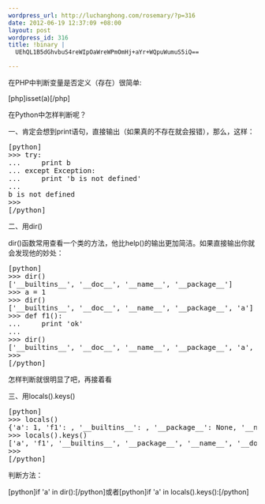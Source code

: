 ```yaml
--- 
wordpress_url: http://luchanghong.com/rosemary/?p=316
date: 2012-06-19 12:37:09 +08:00
layout: post
wordpress_id: 316
title: !binary |
  UEhQL1B5dGhvbuS4reWIpOaWreWPmOmHj+aYr+WQpuWumuS5iQ==

---
```

在PHP中判断变量是否定义（存在）很简单:

[php]isset(a)[/php]

在Python中怎样判断呢？

一、肯定会想到print语句，直接输出（如果真的不存在就会报错），那么，这样：
<pre>[python]
&gt;&gt;&gt; try:
...     print b
... except Exception:
...     print 'b is not defined'
...
b is not defined
&gt;&gt;&gt;
[/python]</pre>
二、用dir()

dir()函数常用查看一个类的方法，他比help()的输出更加简洁。如果直接输出你就会发现他的妙处：
<pre>[python]
&gt;&gt;&gt; dir()
['__builtins__', '__doc__', '__name__', '__package__']
&gt;&gt;&gt; a = 1
&gt;&gt;&gt; dir()
['__builtins__', '__doc__', '__name__', '__package__', 'a']
&gt;&gt;&gt; def f1():
...     print 'ok'
...
&gt;&gt;&gt; dir()
['__builtins__', '__doc__', '__name__', '__package__', 'a', 'f1']
&gt;&gt;&gt;
[/python]</pre>
怎样判断就很明显了吧，再接着看

三、用locals().keys()
<pre>[python]
&gt;&gt;&gt; locals()
{'a': 1, 'f1': , '__builtins__': , '__package__': None, '__name__': '__main__', '__doc__': None}
&gt;&gt;&gt; locals().keys()
['a', 'f1', '__builtins__', '__package__', '__name__', '__doc__']
&gt;&gt;&gt;
[/python]</pre>
判断方法：

[python]if 'a' in dir():[/python]或者[python]if 'a' in locals().keys():[/python]

&nbsp;
